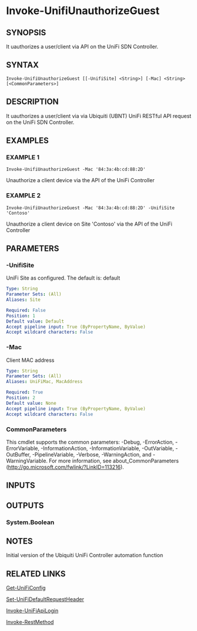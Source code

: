 ﻿---
external help file: UniFiTooling-help.xml
HelpVersion: 1.1.0
Locale: en-US
Module Guid: 7fff91a0-02eb-4df2-84d5-c7d3cd7f7a5d
Module Name: UniFiTooling
online version: https://github.com/Enatec/UniFiTooling/raw/master/docs/Invoke-UnifiUnauthorizeGuest.md
schema: 2.0.0
---

# Invoke-UnifiUnauthorizeGuest

## SYNOPSIS
It uauthorizes a user/client via API on the UniFi SDN Controller.

## SYNTAX

```
Invoke-UnifiUnauthorizeGuest [[-UnifiSite] <String>] [-Mac] <String> [<CommonParameters>]
```

## DESCRIPTION
It uauthorizes a user/client via via Ubiquiti (UBNT) UniFi RESTful API request on the UniFi SDN Controller.

## EXAMPLES

### EXAMPLE 1
```
Invoke-UnifiUnauthorizeGuest -Mac '84:3a:4b:cd:88:2D'
```

Unauthorize a client device via the API of the UniFi Controller

### EXAMPLE 2
```
Invoke-UnifiUnauthorizeGuest -Mac '84:3a:4b:cd:88:2D' -UnifiSite 'Contoso'
```

Unauthorize a client device on Site 'Contoso' via the API of the UniFi Controller

## PARAMETERS

### -UnifiSite
UniFi Site as configured.
The default is: default

```yaml
Type: String
Parameter Sets: (All)
Aliases: Site

Required: False
Position: 1
Default value: Default
Accept pipeline input: True (ByPropertyName, ByValue)
Accept wildcard characters: False
```

### -Mac
Client MAC address

```yaml
Type: String
Parameter Sets: (All)
Aliases: UniFiMac, MacAddress

Required: True
Position: 2
Default value: None
Accept pipeline input: True (ByPropertyName, ByValue)
Accept wildcard characters: False
```

### CommonParameters
This cmdlet supports the common parameters: -Debug, -ErrorAction, -ErrorVariable, -InformationAction, -InformationVariable, -OutVariable, -OutBuffer, -PipelineVariable, -Verbose, -WarningAction, and -WarningVariable.
For more information, see about_CommonParameters (http://go.microsoft.com/fwlink/?LinkID=113216).

## INPUTS

## OUTPUTS

### System.Boolean
## NOTES
Initial version of the Ubiquiti UniFi Controller automation function

## RELATED LINKS

[Get-UniFiConfig]()

[Set-UniFiDefaultRequestHeader]()

[Invoke-UniFiApiLogin]()

[Invoke-RestMethod]()

